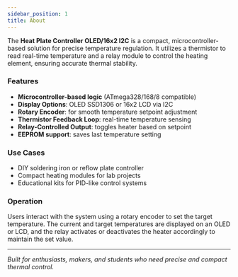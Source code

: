 ```yaml
---
sidebar_position: 1
title: About
---
```


The **Heat Plate Controller OLED/16x2 I2C** is a compact, microcontroller-based solution for precise temperature regulation. It utilizes a thermistor to read real-time temperature and a relay module to control the heating element, ensuring accurate thermal stability.

### Features
- **Microcontroller-based logic** (ATmega328/168/8 compatible)
- **Display Options**: OLED SSD1306 or 16x2 LCD via I2C
- **Rotary Encoder**: for smooth temperature setpoint adjustment
- **Thermistor Feedback Loop**: real-time temperature sensing
- **Relay-Controlled Output**: toggles heater based on setpoint
- **EEPROM support**: saves last temperature setting

### Use Cases
- DIY soldering iron or reflow plate controller
- Compact heating modules for lab projects
- Educational kits for PID-like control systems

### Operation
Users interact with the system using a rotary encoder to set the target temperature. The current and target temperatures are displayed on an OLED or LCD, and the relay activates or deactivates the heater accordingly to maintain the set value.

---

*Built for enthusiasts, makers, and students who need precise and compact thermal control.*
